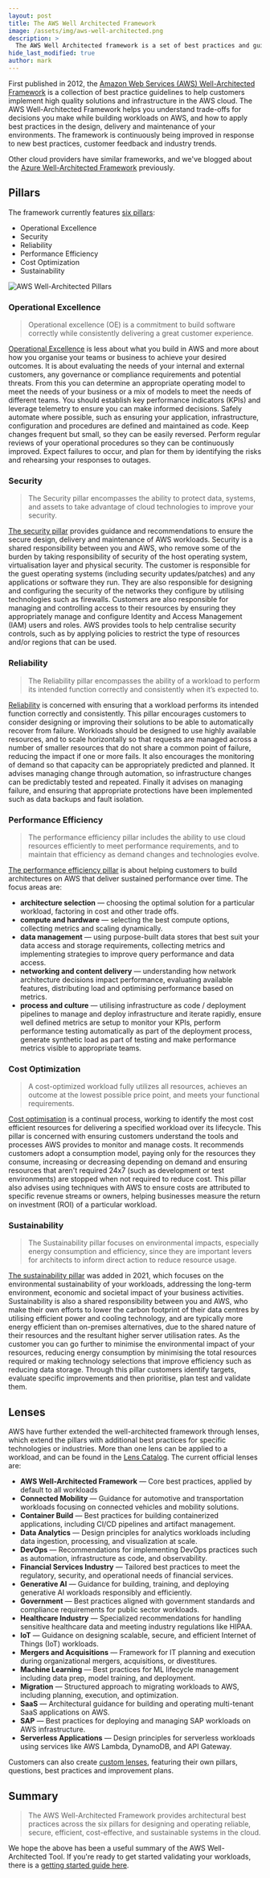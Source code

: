 ```yaml
---
layout: post
title: The AWS Well Architected Framework
image: /assets/img/aws-well-architected.png
description: >
  The AWS Well Architected framework is a set of best practices and guidelines for designing and operating infrastructure on the AWS cloud.
hide_last_modified: true
author: mark
---
```


First published in 2012, the [Amazon Web Services (AWS) Well-Architected Framework](https://aws.amazon.com/architecture/well-architected/) is a collection of best practice guidelines to help customers implement high quality solutions and infrastructure in the AWS cloud. The AWS Well-Architected Framework helps you understand trade-offs for decisions you make while building workloads on AWS, and how to apply best practices in the design, delivery and maintenance of your environments. The framework is continuously being improved in response to new best practices, customer feedback and industry trends.

Other cloud providers have similar frameworks, and we've blogged about the [Azure Well-Architected Framework](https://mpfe.uk/blog/2021-04-01-azure-well-architected-framework/) previously.

## Pillars

The framework currently features [six pillars](https://docs.aws.amazon.com/wellarchitected/latest/framework/the-pillars-of-the-framework.html):

- Operational Excellence
- Security
- Reliability
- Performance Efficiency
- Cost Optimization
- Sustainability

![AWS Well-Architected Pillars](/assets/img/aws-well-architected-pillars.png)

### Operational Excellence

> Operational excellence (OE) is a commitment to build software correctly while consistently delivering a great customer experience.

[Operational Excellence](https://docs.aws.amazon.com/wellarchitected/latest/framework/operational-excellence.html) is less about what you build in AWS and more about how you organise your teams or business to achieve your desired outcomes. It is about evaluating the needs of your internal and external customers, any governance or compliance requirements and potential threats. From this you can determine an appropriate operating model to meet the needs of your business or a mix of models to meet the needs of different teams. You should establish key performance indicators (KPIs) and leverage telemetry to ensure you can make informed decisions. Safely automate where possible, such as ensuring your application, infrastructure, configuration and procedures are defined and maintained as code. Keep changes frequent but small, so they can be easily reversed. Perform regular reviews of your operational procedures so they can be continuously improved. Expect failures to occur, and plan for them by identifying the risks and rehearsing your responses to outages.

### Security

> The Security pillar encompasses the ability to protect data, systems, and assets to take advantage of cloud technologies to improve your security.

[The security pillar](https://docs.aws.amazon.com/wellarchitected/latest/framework/security.html) provides guidance and recommendations to ensure the secure design, delivery and maintenance of AWS workloads. Security is a shared responsibility between you and AWS, who remove some of the burden by taking responsibility of security of the host operating system, virtualisation layer and physical security. The customer is responsible for the guest operating systems (including security updates/patches) and any applications or software they run. They are also responsible for designing and configuring the security of the networks they configure by utilising technologies such as firewalls. Customers are also responsible for managing and controlling access to their resources by ensuring they appropriately manage and configure Identity and Access Management (IAM) users and roles. AWS provides tools to help centralise security controls, such as by applying policies to restrict the type of resources and/or regions that can be used.

### Reliability

> The Reliability pillar encompasses the ability of a workload to perform its intended function correctly and consistently when it’s expected to.

[Reliability](https://docs.aws.amazon.com/wellarchitected/latest/framework/reliability.html) is concerned with ensuring that a workload performs its intended function correctly and consistently. This pillar encourages customers to consider designing or improving their solutions to be able to automatically recover from failure. Workloads should be designed to use highly available resources, and to scale horizontally so that requests are managed across a number of smaller resources that do not share a common point of failure, reducing the impact if one or more fails. It also encourages the monitoring of demand so that capacity can be appropriately predicted and planned. It advises managing change through automation, so infrastructure changes can be predictably tested and repeated. Finally it advises on managing failure, and ensuring that appropriate protections have been implemented such as data backups and fault isolation.

### Performance Efficiency

> The performance efficiency pillar includes the ability to use cloud resources efficiently to meet performance requirements, and to maintain that efficiency as demand changes and technologies evolve.

[The performance efficiency pillar](https://docs.aws.amazon.com/wellarchitected/latest/framework/performance-efficiency.html) is about helping customers to build architectures on AWS that deliver sustained performance over time. The focus areas are:

- **architecture selection** — choosing the optimal solution for a particular workload, factoring in cost and other trade offs.
- **compute and hardware** — selecting the best compute options, collecting metrics and scaling dynamically.
- **data management** — using purpose-built data stores that best suit your data access and storage requirements, collecting metrics and implementing strategies to improve query performance and data access.
- **networking and content delivery** — understanding how network architecture decisions impact performance, evaluating available features, distributing load and optimising performance based on metrics.
- **process and culture** — utilising infrastructure as code / deployment pipelines to manage and deploy infrastructure and iterate rapidly, ensure well defined metrics are setup to monitor your KPIs, perform performance testing automatically as part of the deployment process, generate synthetic load as part of testing and make performance metrics visible to appropriate teams.

### Cost Optimization

> A cost-optimized workload fully utilizes all resources, achieves an outcome at the lowest possible price point, and meets your functional requirements.

[Cost optimisation](https://docs.aws.amazon.com/wellarchitected/latest/framework/cost-optimization.html) is a continual process, working to identify the most cost efficient resources for delivering a specified workload over its lifecycle. This pillar is concerned with ensuring customers understand the tools and processes AWS provides to monitor and manage costs. It recommends customers adopt a consumption model, paying only for the resources they consume, increasing or decreasing depending on demand and ensuring resources that aren't required 24x7 (such as development or test environments) are stopped when not required to reduce cost. This pillar also advises using techniques with AWS to ensure costs are attributed to specific revenue streams or owners, helping businesses measure the return on investment (ROI) of a particular workload.

### Sustainability

> The Sustainability pillar focuses on environmental impacts, especially energy consumption and efficiency, since they are important levers for architects to inform direct action to reduce resource usage.

[The sustainability pillar](https://docs.aws.amazon.com/wellarchitected/latest/framework/sustainability.html) was added in 2021, which focuses on the environmental sustainability of your workloads, addressing the long-term environment, economic and societal impact of your business activities. Sustainability is also a shared responsibility between you and AWS, who make their own efforts to lower the carbon footprint of their data centres by utilising efficient power and cooling technology, and are typically more energy efficient than on-premises alternatives, due to the shared nature of their resources and the resultant higher server utilisation rates. As the customer you can go further to minimise the environmental impact of your resources, reducing energy consumption by minimising the total resources required or making technology selections that improve efficiency such as reducing data storage. Through this pillar customers identify targets, evaluate specific improvements and then prioritise, plan test and validate them.

## Lenses

AWS have further extended the well-architected framework through lenses, which extend the pillars with additional best practices for specific technologies or industries. More than one lens can be applied to a workload, and can be found in the [Lens Catalog](https://docs.aws.amazon.com/wellarchitected/latest/userguide/lens-catalog.html). The current official lenses are:


- **AWS Well-Architected Framework** —  Core best practices, applied by default to all workloads
- **Connected Mobility** — Guidance for automotive and transportation workloads focusing on connected vehicles and mobility solutions.
- **Container Build** — Best practices for building containerized applications, including CI/CD pipelines and artifact management.
- **Data Analytics** — Design principles for analytics workloads including data ingestion, processing, and visualization at scale.
- **DevOps** — Recommendations for implementing DevOps practices such as automation, infrastructure as code, and observability.
- **Financial Services Industry** — Tailored best practices to meet the regulatory, security, and operational needs of financial services.
- **Generative AI** — Guidance for building, training, and deploying generative AI workloads responsibly and efficiently.
- **Government** — Best practices aligned with government standards and compliance requirements for public sector workloads.
- **Healthcare Industry** — Specialized recommendations for handling sensitive healthcare data and meeting industry regulations like HIPAA.
- **IoT** — Guidance on designing scalable, secure, and efficient Internet of Things (IoT) workloads.
- **Mergers and Acquisitions** — Framework for IT planning and execution during organizational mergers, acquisitions, or divestitures.
- **Machine Learning** — Best practices for ML lifecycle management including data prep, model training, and deployment.
- **Migration** — Structured approach to migrating workloads to AWS, including planning, execution, and optimization.
- **SaaS** — Architectural guidance for building and operating multi-tenant SaaS applications on AWS.
- **SAP** — Best practices for deploying and managing SAP workloads on AWS infrastructure.
- **Serverless Applications** — Design principles for serverless workloads using services like AWS Lambda, DynamoDB, and API Gateway.

Customers can also create [custom lenses](https://docs.aws.amazon.com/wellarchitected/latest/userguide/lenses-custom.html), featuring their own pillars, questions, best practices and improvement plans.

## Summary

> The AWS Well-Architected Framework provides architectural best practices across the six pillars for designing and operating reliable, secure, efficient, cost-effective, and sustainable systems in the cloud.

We hope the above has been a useful summary of the AWS Well-Architected Tool. If you're ready to get started validating your workloads, there is a [getting started guide here](https://docs.aws.amazon.com/wellarchitected/latest/userguide/getting-started.html).